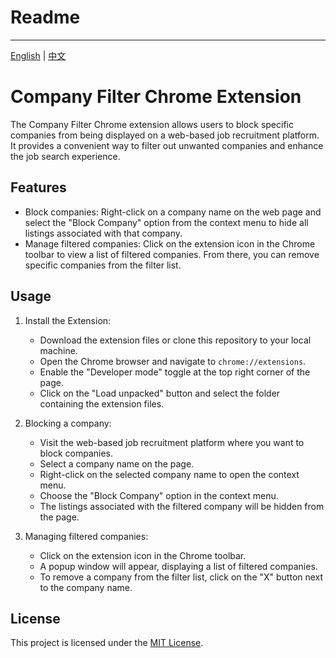 # Readme

---

[English](README.md) | [中文](README_cn.md)

# Company Filter Chrome Extension

The Company Filter Chrome extension allows users to block specific companies from being displayed on a web-based job recruitment platform. It provides a convenient way to filter out unwanted companies and enhance the job search experience.

## Features

- Block companies: Right-click on a company name on the web page and select the "Block Company" option from the context menu to hide all listings associated with that company.
- Manage filtered companies: Click on the extension icon in the Chrome toolbar to view a list of filtered companies. From there, you can remove specific companies from the filter list.

## Usage

1. Install the Extension:

   - Download the extension files or clone this repository to your local machine.
   - Open the Chrome browser and navigate to `chrome://extensions`.
   - Enable the "Developer mode" toggle at the top right corner of the page.
   - Click on the "Load unpacked" button and select the folder containing the extension files.

2. Blocking a company:

   - Visit the web-based job recruitment platform where you want to block companies.
   - Select a company name on the page.
   - Right-click on the selected company name to open the context menu.
   - Choose the "Block Company" option in the context menu.
   - The listings associated with the filtered company will be hidden from the page.

3. Managing filtered companies:
   - Click on the extension icon in the Chrome toolbar.
   - A popup window will appear, displaying a list of filtered companies.
   - To remove a company from the filter list, click on the "X" button next to the company name.

## License

This project is licensed under the [MIT License](LICENSE).
